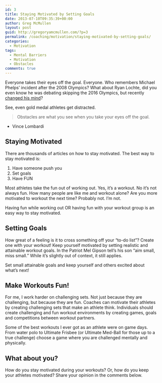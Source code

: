 ```yaml
---
id: 3
title: Staying Motivated by Setting Goals
date: 2013-07-10T09:35:39+00:00
author: Greg McMullen
layout: post
guid: http://gregoryamcmullen.com/?p=3
permalink: /coaching/motivation/staying-motivated-by-setting-goals/
categories:
  - Motivation
tags:
  - Mental Barriers
  - Motivation
  - Obstacles
comments: true
---
```

Everyone takes their eyes off the goal. Everyone. Who remembers Michael Phelps&#8217; incident after the 2008 Olympics? What about Ryan Lochte, did you even know he was debating skipping the 2016 Olympics, but recently [changed his mind](http://www.indystar.com/article/20130624/SPORTS/306240086/USA-Swimming-nationals-Ryan-Lochte-decides-he-s-serious-about-2016-Rio-Olympics)?

See, even gold medal athletes get distracted.

> Obstacles are what you see when you take your eyes off the goal.
  - Vince Lombardi

## Staying Motivated

There are thousands of articles on how to stay motivated. The best way to stay motivated is:

  1. Have someone push you
  2. Set goals
  3. Have FUN

Most athletes take the fun out of working out. Yes, it&#8217;s a workout. No it&#8217;s not always fun. How many people are like me and workout alone? Are you more motivated to workout the next time? Probably not. I&#8217;m not.

Having fun while working out OR having fun with your workout group is an easy way to stay motivated.

## Setting Goals

How great of a feeling is it to cross something off your &#8220;to-do list&#8221;? Create one with your workout! Keep yourself motivated by setting realistic and attainable workout goals. In the Patriot Mel Gipson tell&#8217;s his son &#8220;aim small, miss small.&#8221; While it&#8217;s slightly out of context, it still applies.

Set small attainable goals and keep yourself and others excited about what&#8217;s next!

## Make Workouts Fun!

For me, I work harder on challenging sets. Not just because they are challenging, but because they are fun. Coaches can motivate their athletes by creating challenging sets that make an athlete think. Individuals should create challenging and fun workout environments by creating games, goals and competitions between workout partners.

Some of the best workouts I ever got as an athlete were on game days. From water polo to Ultimate Frisbee (or Ultimate Med-Ball for those up to a true challenge) choose a game where you are challenged mentally and physically.

## What about you?

How do you stay motivated during your workouts? Or, how do you keep your athletes motivated? Share your opinion in the comments below.